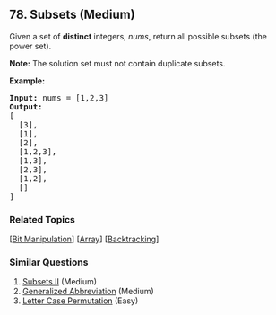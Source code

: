 <!--|This file generated by command(leetcode description); DO NOT EDIT.    |-->
<!--+----------------------------------------------------------------------+-->
<!--|@author    Openset <openset.wang@gmail.com>                           |-->
<!--|@link      https://github.com/openset                                 |-->
<!--|@home      https://github.com/openset/leetcode                        |-->
<!--+----------------------------------------------------------------------+-->

## 78. Subsets (Medium)

<p>Given a set of <strong>distinct</strong> integers, <em>nums</em>, return all possible subsets (the power set).</p>

<p><strong>Note:</strong> The solution set must not contain duplicate subsets.</p>

<p><strong>Example:</strong></p>

<pre>
<strong>Input:</strong> nums = [1,2,3]
<strong>Output:</strong>
[
  [3],
&nbsp; [1],
&nbsp; [2],
&nbsp; [1,2,3],
&nbsp; [1,3],
&nbsp; [2,3],
&nbsp; [1,2],
&nbsp; []
]</pre>

### Related Topics
  [[Bit Manipulation](https://github.com/openset/leetcode/tree/master/tag/bit-manipulation/README.md)]
  [[Array](https://github.com/openset/leetcode/tree/master/tag/array/README.md)]
  [[Backtracking](https://github.com/openset/leetcode/tree/master/tag/backtracking/README.md)]

### Similar Questions
  1. [Subsets II](https://github.com/openset/leetcode/tree/master/problems/subsets-ii) (Medium)
  1. [Generalized Abbreviation](https://github.com/openset/leetcode/tree/master/problems/generalized-abbreviation) (Medium)
  1. [Letter Case Permutation](https://github.com/openset/leetcode/tree/master/problems/letter-case-permutation) (Easy)
